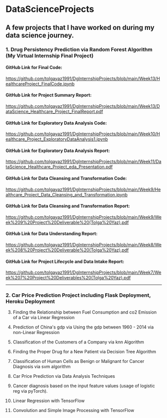 # DataScienceProjects

## A few projects that I have worked on during my data science journey.

### 1. Drug Persistency Prediction via Random Forest Algorithm (My Virtual Internship Final Project)

#### GitHub Link for Final Code:

https://github.com/tolgayaz1991/DgInternshipProjects/blob/main/Week13/HealthcareProject_FinalCode.ipynb

#### GitHub Link for Project Summary Report:

https://github.com/tolgayaz1991/DgInternshipProjects/blob/main/Week13/DataScience_Healthcare_Project_FinalReport.pdf

#### GitHub Link for Exploratory Data Analysis Code:

https://github.com/tolgayaz1991/DgInternshipProjects/blob/main/Week10/Healthcare_Project_ExploratoryDataAnalysis1.ipynb

#### GitHub Link for Exploratory Data Analysis Report:

https://github.com/tolgayaz1991/DgInternshipProjects/blob/main/Week11/DataScience_Healthcare_Project_eda_Presentation.pdf

#### GitHub Link for Data Cleansing and Transformation Code:

https://github.com/tolgayaz1991/DgInternshipProjects/blob/main/Week9/Healthcare_Project_Data_Cleansing_and_Transformation.ipynb

#### GitHub Link for Data Cleansing and Transformation Report:

https://github.com/tolgayaz1991/DgInternshipProjects/blob/main/Week9/Week%209%20Project%20Deliverable%20(Tolga%20Yaz).pdf

#### GitHub Link for Data Understanding Report:

https://github.com/tolgayaz1991/DgInternshipProjects/blob/main/Week8/Week%208%20Project%20Deliverable%20(Tolga%20Yaz).pdf

#### GitHub Link for Project Lifecycle and Data Intake Report:

https://github.com/tolgayaz1991/DgInternshipProjects/blob/main/Week7/Week%207%20Project%20Deliverables%20(Tolga%20Yaz).pdf

---

### 2. Car Price Prediction Project including Flask Deployment, Heroku Deployment

3. Finding the Relationship between Fuel Consumption and co2 Emission of a Car via Linear Regression

4. Prediction of China's gdp via Using the gdp between 1960 - 2014 via non-Linear Regression

5. Classification of the Customers of a Company via knn Algorithm

6. Finding the Proper Drug for a New Patient via Decision Tree Algorithm

7. Classification of Human Cells as Benign or Malignant for Cancer Diagnosis via svm algorithm

8. Car Price Prediction via Data Analysis Techniques

9. Cancer diagnosis based on the input feature values (usage of logistic reg via pyTorch).

10. Linear Regression with TensorFlow

11. Convolution and Simple Image Processing with TensorFlow

